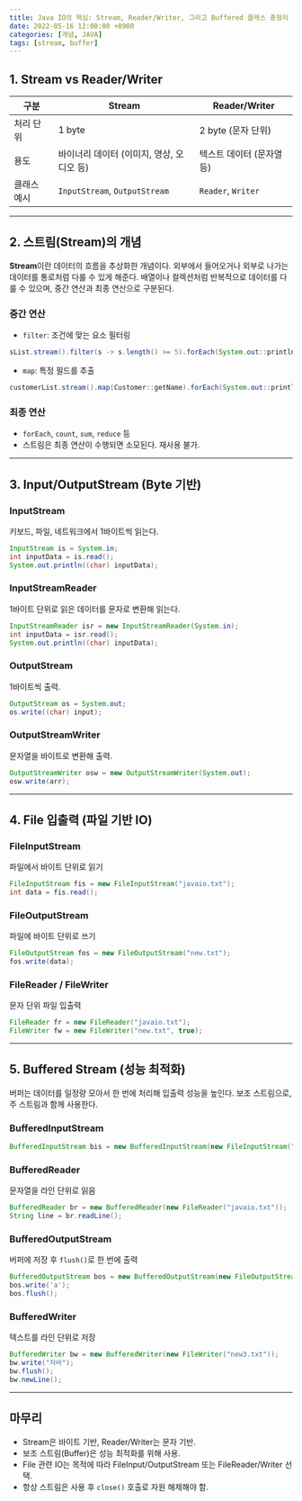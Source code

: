 ```yaml
---
title: Java IO의 핵심: Stream, Reader/Writer, 그리고 Buffered 클래스 총정리
date: 2022-05-16 12:00:00 +0900
categories: [개념, JAVA]
tags: [stream, buffer]
---
```





## 1. Stream vs Reader/Writer

| 구분     | Stream                        | Reader/Writer      |
| ------ | ----------------------------- | ------------------ |
| 처리 단위  | 1 byte                        | 2 byte (문자 단위)     |
| 용도     | 바이너리 데이터 (이미지, 영상, 오디오 등)     | 텍스트 데이터 (문자열 등)    |
| 클래스 예시 | `InputStream`, `OutputStream` | `Reader`, `Writer` |

---

## 2. 스트림(Stream)의 개념

**Stream**이란 데이터의 흐름을 추상화한 개념이다. 외부에서 들어오거나 외부로 나가는 데이터를 통로처럼 다룰 수 있게 해준다. 배열이나 컬렉션처럼 반복적으로 데이터를 다룰 수 있으며, 중간 연산과 최종 연산으로 구분된다.

### 중간 연산

* `filter`: 조건에 맞는 요소 필터링

```java
sList.stream().filter(s -> s.length() >= 5).forEach(System.out::println);
```

* `map`: 특정 필드를 추출

```java
customerList.stream().map(Customer::getName).forEach(System.out::println);
```

### 최종 연산

* `forEach`, `count`, `sum`, `reduce` 등
* 스트림은 최종 연산이 수행되면 소모된다. 재사용 불가.

---

## 3. Input/OutputStream (Byte 기반)

### InputStream

키보드, 파일, 네트워크에서 1바이트씩 읽는다.

```java
InputStream is = System.in;
int inputData = is.read();
System.out.println((char) inputData);
```

### InputStreamReader

1바이트 단위로 읽은 데이터를 문자로 변환해 읽는다.

```java
InputStreamReader isr = new InputStreamReader(System.in);
int inputData = isr.read();
System.out.println((char) inputData);
```

### OutputStream

1바이트씩 출력.

```java
OutputStream os = System.out;
os.write((char) input);
```

### OutputStreamWriter

문자열을 바이트로 변환해 출력.

```java
OutputStreamWriter osw = new OutputStreamWriter(System.out);
osw.write(arr);
```

---

## 4. File 입출력 (파일 기반 IO)

### FileInputStream

파일에서 바이트 단위로 읽기

```java
FileInputStream fis = new FileInputStream("javaio.txt");
int data = fis.read();
```

### FileOutputStream

파일에 바이트 단위로 쓰기

```java
FileOutputStream fos = new FileOutputStream("new.txt");
fos.write(data);
```

### FileReader / FileWriter

문자 단위 파일 입출력

```java
FileReader fr = new FileReader("javaio.txt");
FileWriter fw = new FileWriter("new.txt", true);
```

---

## 5. Buffered Stream (성능 최적화)

버퍼는 데이터를 일정량 모아서 한 번에 처리해 입출력 성능을 높인다. 보조 스트림으로, 주 스트림과 함께 사용한다.

### BufferedInputStream

```java
BufferedInputStream bis = new BufferedInputStream(new FileInputStream("javaio.txt"));
```

### BufferedReader

문자열을 라인 단위로 읽음

```java
BufferedReader br = new BufferedReader(new FileReader("javaio.txt"));
String line = br.readLine();
```

### BufferedOutputStream

버퍼에 저장 후 `flush()`로 한 번에 출력

```java
BufferedOutputStream bos = new BufferedOutputStream(new FileOutputStream("alpha.txt"));
bos.write('a');
bos.flush();
```

### BufferedWriter

텍스트를 라인 단위로 저장

```java
BufferedWriter bw = new BufferedWriter(new FileWriter("new3.txt"));
bw.write("자바");
bw.flush();
bw.newLine();
```

---

## 마무리

* Stream은 바이트 기반, Reader/Writer는 문자 기반.
* 보조 스트림(Buffer)은 성능 최적화를 위해 사용.
* File 관련 IO는 목적에 따라 FileInput/OutputStream 또는 FileReader/Writer 선택.
* 항상 스트림은 사용 후 `close()` 호출로 자원 해제해야 함.

